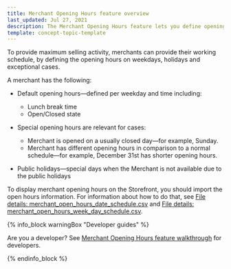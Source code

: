 ```yaml
---
title: Merchant Opening Hours feature overview
last_updated: Jul 27, 2021
description: The Merchant Opening Hours feature lets you define opening hours for a merchant.
template: concept-topic-template
---
```


To provide maximum selling activity, merchants can provide their working schedule, by defining the opening hours on weekdays, holidays and exceptional cases.

A merchant has the following:

* Default opening hours—defined per weekday and time including:

    * Lunch break time
    * Open/Closed state

* Special opening hours are relevant for cases:

    * Merchant is opened on a usually closed day—for example, Sunday.
    * Merchant has different opening hours in comparison to a normal schedule—for example, December 31st has shorter opening hours.

* Public holidays—special days when the Merchant is not available due to the public holidays

To display merchant opening hours on the Storefront, you should import the open hours information. For information about how to do that, see [File details: merchant_open_hours_date_schedule.csv](/docs/marketplace/dev/data-import/{{page.version}}/file-details-merchant-open-hours-date-schedule.csv.html) and [File details: merchant_open_hours_week_day_schedule.csv](/docs/marketplace/dev/data-import/{{page.version}}/file-details-merchant-open-hours-week-day-schedule.csv.html).

{% info_block warningBox "Developer guides" %}

Are you a developer? See [Merchant Opening Hours feature walkthrough](/docs/marketplace/dev/feature-walkthroughs/{{page.version}}/merchant-opening-hours-feature-walkthrough.html) for developers.

{% endinfo_block %}
